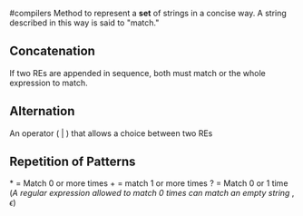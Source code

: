 #compilers 
Method to represent a **set** of strings in a concise way. A string described in this way is said to "match."

## Concatenation
If two REs are appended in sequence, both must match or the whole expression to match.

## Alternation
An operator ( | ) that allows a choice between two REs

## Repetition of Patterns
$*$ = Match 0 or more times
$+$ = match 1 or more times
$?$ = Match 0 or 1 time
(*A regular expression allowed to match 0 times can match an empty string* , $\epsilon$)
